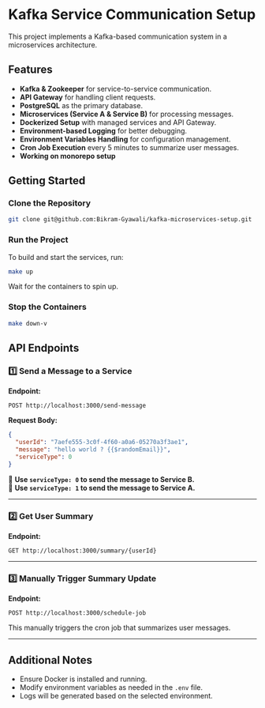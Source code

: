 # Kafka Service Communication Setup  

This project implements a Kafka-based communication system in a microservices architecture.  

## Features  

- **Kafka & Zookeeper** for service-to-service communication.  
- **API Gateway** for handling client requests.  
- **PostgreSQL** as the primary database.  
- **Microservices (Service A & Service B)** for processing messages.  
- **Dockerized Setup** with managed services and API Gateway.  
- **Environment-based Logging** for better debugging.  
- **Environment Variables Handling** for configuration management.  
- **Cron Job Execution** every 5 minutes to summarize user messages.
- **Working on monorepo setup**

## Getting Started  

### Clone the Repository  

```sh
git clone git@github.com:Bikram-Gyawali/kafka-microservices-setup.git
```

### Run the Project  

To build and start the services, run:  

```sh
make up
```

Wait for the containers to spin up.  

### Stop the Containers  

```sh
make down-v
```

## API Endpoints  

### 1️⃣ Send a Message to a Service  

**Endpoint:**  
```http
POST http://localhost:3000/send-message
```

**Request Body:**  
```json
{
  "userId": "7aefe555-3c0f-4f60-a0a6-05270a3f3ae1",
  "message": "hello world ? {{$randomEmail}}",
  "serviceType": 0  
}
```
📌 **Use `serviceType: 0` to send the message to Service B.**  
📌 **Use `serviceType: 1` to send the message to Service A.**  

---

### 2️⃣ Get User Summary  

**Endpoint:**  
```http
GET http://localhost:3000/summary/{userId}
```

---

### 3️⃣ Manually Trigger Summary Update  

**Endpoint:**  
```http
POST http://localhost:3000/schedule-job
```

This manually triggers the cron job that summarizes user messages.  

---

## Additional Notes  

- Ensure Docker is installed and running.  
- Modify environment variables as needed in the `.env` file.  
- Logs will be generated based on the selected environment.  
